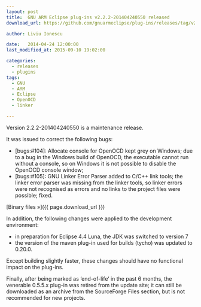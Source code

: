 ```yaml
---
layout: post
title:  GNU ARM Eclipse plug-ins v2.2.2-201404240550 released
download_url: https://github.com/gnuarmeclipse/plug-ins/releases/tag/v2.2.2-201404240550

author: Liviu Ionescu

date:   2014-04-24 12:00:00
last_modified_at: 2015-09-10 19:02:00

categories:
  - releases
  - plugins
tags:
  - GNU 
  - ARM
  - Eclipse
  - OpenOCD
  - linker

---
```


Version 2.2.2-201404240550 is a maintenance release.

It was issued to correct the following bugs:

* [bugs:#104]: Allocate console for OpenOCD kept grey on Windows; due to a bug in the Windows build of OpenOCD, the executable cannot run without a console, so on Windows it is not possible to  disable the OpenOCD console window;
* [bugs:#105]: GNU Linker Error Parser added to C/C++ link tools; the linker error parser was missing from the linker tools, so linker errors were not recognised as errors and no links to the project files were possible; fixed.

[Binary files »]({{ page.download_url }})

In addition, the following changes were applied to the development environment:

* in preparation for Eclipse 4.4 Luna, the JDK was switched to version 7
* the version of the maven plug-in used for builds (tycho) was updated to 0.20.0.

Except building slightly faster, these changes should have no functional impact on the plug-ins.

Finally, after being marked as ‘end-of-life’ in the past 6 months, the venerable 0.5.5.x plug-in was retired from the update site; it can still be downloaded as an archive from the SourceForge Files section, but is not recommended for new projects.
